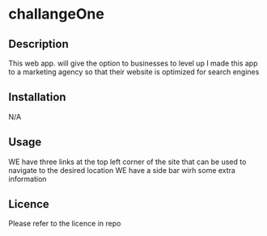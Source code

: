 # challangeOne

## Description

This web app. will give the option to businesses to level up
I made this app to a marketing agency so that their website is optimized for search engines

## Installation

N/A

## Usage

WE have three links at the top left corner of the site that can be used to navigate to the desired location
WE have a side bar wirh some extra information

## Licence

Please refer to the licence in repo